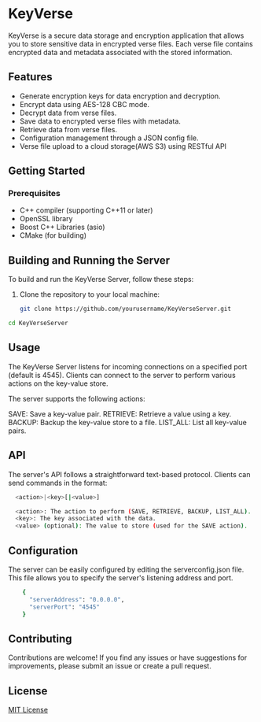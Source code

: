 # KeyVerse

KeyVerse is a secure data storage and encryption application that allows you to store sensitive data in encrypted verse files. 
Each verse file contains encrypted data and metadata associated with the stored information.

## Features

- Generate encryption keys for data encryption and decryption.
- Encrypt data using AES-128 CBC mode.
- Decrypt data from verse files.
- Save data to encrypted verse files with metadata.
- Retrieve data from verse files.
- Configuration management through a JSON config file.
- Verse file upload to a cloud storage(AWS S3) using RESTful API

## Getting Started

### Prerequisites

- C++ compiler (supporting C++11 or later)
- OpenSSL library
- Boost C++ Libraries (asio)
- CMake (for building)

## Building and Running the Server

To build and run the KeyVerse Server, follow these steps:

1. Clone the repository to your local machine:

   ```sh
   git clone https://github.com/yourusername/KeyVerseServer.git

    ```

  ```sh
  cd KeyVerseServer

 ```
## Usage

The KeyVerse Server listens for incoming connections on a specified port (default is 4545). Clients can connect to the server to perform various actions on the key-value      store.

The server supports the following actions:

  SAVE: Save a key-value pair.
  RETRIEVE: Retrieve a value using a key.
  BACKUP: Backup the key-value store to a file.
  LIST_ALL: List all key-value pairs.

## API
  The server's API follows a straightforward text-based protocol. Clients can send commands in the format:

```sh
  <action>|<key>[|<value>]

  <action>: The action to perform (SAVE, RETRIEVE, BACKUP, LIST_ALL).
  <key>: The key associated with the data.
  <value> (optional): The value to store (used for the SAVE action).

 ```
## Configuration
  The server can be easily configured by editing the serverconfig.json file. This file allows you to specify the server's listening address and port.

  ```sh
      {
        "serverAddress": "0.0.0.0",
        "serverPort": "4545"
      }
 ```
## Contributing

Contributions are welcome! If you find any issues or have suggestions for improvements, please submit an issue or create a pull request.

## License

[MIT License](LICENSE)


